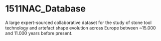 # 1511NAC_Database
A large expert-sourced collaborative dataset for the study of stone tool technology and artefact shape evolution across Europe between ~15.000 and 11.000 years before present.
